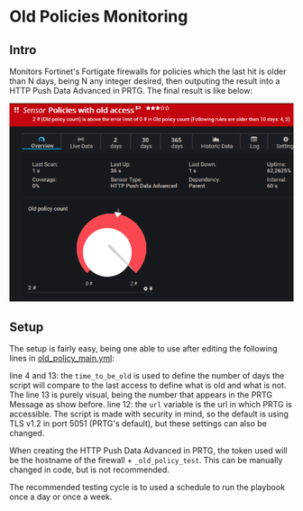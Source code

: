 # Old Policies Monitoring

## Intro

Monitors Fortinet's Fortigate firewalls for policies which the last hit is older than N days, being N any integer desired, then outputing the result into a HTTP Push Data Advanced in PRTG. The final result is like below:

![Old Policies Sensor](/assets/images/old_policy_sensor.png)

## Setup

The setup is fairly easy, being one able to use after editing the following lines in [old_policy_main.yml](old_policy_main.yml):

line 4 and 13: the `time_to_be_old` is used to define the number of days the script will compare to the last access to define what is old and what is not. The line 13 is purely visual, being the number that appears in the PRTG Message as show before.
line 12: the `url` variable is the url in which PRTG is accessible. The script is made with security in mind, so the default is using TLS v1.2 in port 5051 (PRTG's default), but these settings can also be changed.

When creating the HTTP Push Data Advanced in PRTG, the token used will be the hostname of the firewall + `_old_policy_test`. This can be manually changed in code, but is not recommended.

The recommended testing cycle is to used a schedule to run the playbook once a day or once a week.
